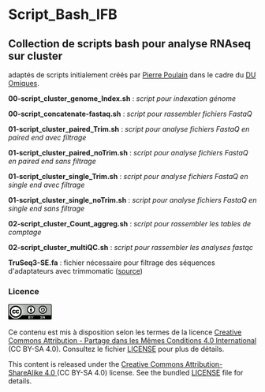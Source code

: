 # Script_Bash_IFB 
## Collection de scripts bash pour analyse RNAseq sur cluster
adaptés de scripts initialement créés par [Pierre Poulain](https://github.com/pierrepo)  dans le cadre du [DU Omiques](https://odf.u-paris.fr/fr/offre-de-formation/diplome-d-universite-1/sciences-technologies-sante-STS/du-creation-analyse-et-valorisation-de-donnees-biologiques-omiques-DUSCAVD_117.html).


**00-script_cluster_genome_Index.sh** : _script pour indexation génome_

**00-script_concatenate-fastaq.sh** :  _script pour rassembler fichiers FastaQ_

**01-script_cluster_paired_Trim.sh** : _script pour analyse fichiers FastaQ en paired end avec filtrage_

**01-script_cluster_paired_noTrim.sh** : _script pour analyse fichiers FastaQ en paired end sans filtrage_

**01-script_cluster_single_Trim.sh** : _script pour analyse fichiers FastaQ en single end avec filtrage_

**01-script_cluster_single_noTrim.sh** : _script pour analyse fichiers FastaQ en single end sans filtrage_

**02-script_cluster_Count_aggreg.sh** : _script pour rassembler les tables de comptage_

**02-script_cluster_multiQC.sh** : _script pour rassembler les analyses fastqc_

**TruSeq3-SE.fa** : fichier nécessaire pour filtrage des séquences d'adaptateurs avec trimmomatic ([source](https://github.com/timflutre/trimmomatic/tree/master/adapters))

### Licence

![](CC-BY-SA.png)

Ce contenu est mis à disposition selon les termes de la licence [Creative Commons Attribution - Partage dans les Mêmes Conditions 4.0 International](https://creativecommons.org/licenses/by-sa/4.0/deed.fr) (CC BY-SA 4.0). Consultez le fichier [LICENSE](LICENSE) pour plus de détails.

This content is released under the [Creative Commons Attribution-ShareAlike 4.0 ](https://creativecommons.org/licenses/by-sa/4.0/deed.en) (CC BY-SA 4.0) license. See the bundled [LICENSE](LICENSE) file for details.
